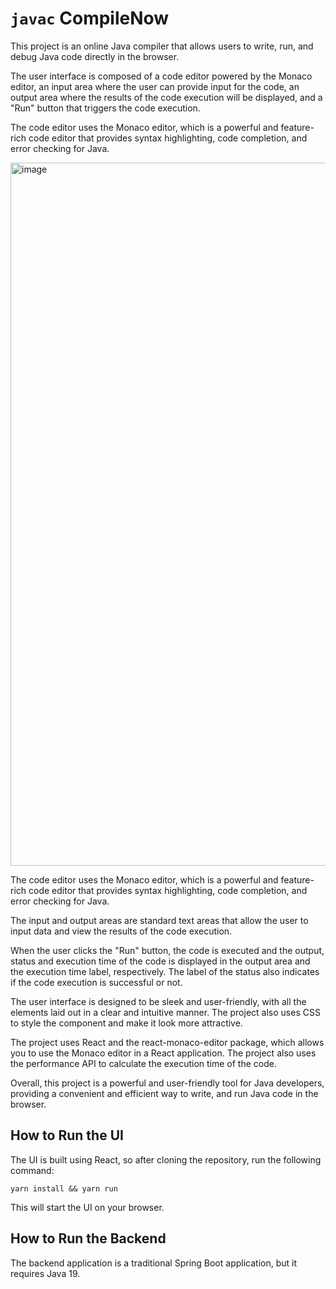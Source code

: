# `javac` CompileNow

This project is an online Java compiler that allows users to write, run, and debug Java code directly in the browser.

The user interface is composed of a code editor powered by the Monaco editor, an input area where the user can provide input for the code, an output area where the results of the code execution will be displayed, and a "Run" button that triggers the code execution.

The code editor uses the Monaco editor, which is a powerful and feature-rich code editor that provides syntax highlighting, code completion, and error checking for Java.

<img width="1125" alt="image" src="https://user-images.githubusercontent.com/429073/212458399-b9d3d731-baaa-451b-bb0e-20bcb0ad297f.png">

The code editor uses the Monaco editor, which is a powerful and feature-rich code editor that provides syntax highlighting, code completion, and error checking for Java.

The input and output areas are standard text areas that allow the user to input data and view the results of the code execution.

When the user clicks the "Run" button, the code is executed and the output, status and execution time of the code is displayed in the output area and the execution time label, respectively. The label of the status also indicates if the code execution is successful or not.

The user interface is designed to be sleek and user-friendly, with all the elements laid out in a clear and intuitive manner. The project also uses CSS to style the component and make it look more attractive.

The project uses React and the react-monaco-editor package, which allows you to use the Monaco editor in a React application. The project also uses the performance API to calculate the execution time of the code.

Overall, this project is a powerful and user-friendly tool for Java developers, providing a convenient and efficient way to write, and run Java code in the browser.


## How to Run the UI
The UI is built using React, so after cloning the repository, run the following command:

`yarn install && yarn run`

This will start the UI on your browser.

## How to Run the Backend
The backend application is a traditional Spring Boot application, but it requires Java 19.


